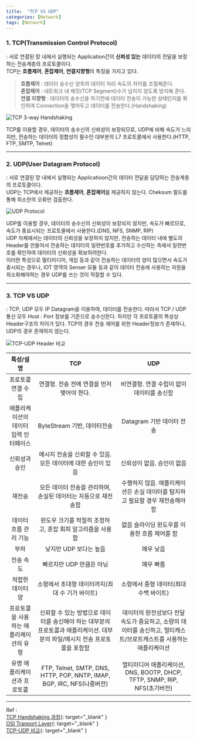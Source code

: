 ```yaml
---
title:  "TCP VS UDP"
categories: [Network]
tags: [Network]
---
```


### 1. TCP(Transmission Control Protocol)    

: 서로 연결된 망 내에서 실행되는 Application간의 **신뢰성 있는** 데이터의 전달을 보장하는 전송계층의 프로토콜이다.  
TCP는 **흐름제어**, **혼잡제어**, **연결지향형**의 특징을 가지고 있다.  
> **흐름제어** : 데이터 송수신 양측의 데이터 처리 속도의 차이를 조절해준다.  
**혼잡제어** : 네트워크 내 패킷(TCP Segment)수가 넘치지 않도록 방지해 준다.  
**연결 지향형** : 데이터의 송수신을 하기전에 데이터 전송이 가능한 상태인지를 확인하여 Connection을 맺어두고 데이터를 전송한다.(Handshaking)

![TCP 3-way Handshaking](https://parkmh04.github.io/images/TCP_Connection_process.png)    

TCP를 이용할 경우, 데이터의 송수신의 신뢰성이 보장되므로, UDP에 비해 속도가 느리지만, 전송하는 데이터의 정합성이 필수인 대부분의 L7 프로토콜에서 사용한다.(HTTP, FTP, SMTP, Telnet)

---
### 2. UDP(User Datagram Protocol)    

: 서로 연결된 망 내에서 실행되는 Applicatioon간의 데이터 전달을 담당하는 전송계층의 프로토콜이다.  
UDP는 TCP에서 제공하는 **흐름제어**, **혼잡제어**를 제공하지 않는다. Cheksum 필드를 통해 최소한의 오류만 검출한다.  

![UDP Protocol](https://parkmh04.github.io/images/UDP_Connection_process.png)    

UDP를 이용할 경우, 데이터의 송수신의 신뢰성이 보장되지 않지만, 속도가 빠르므로, 속도가 중요시되는 프로토콜에서 사용한다.(DNS, NFS, SNMP, RIP)  
UDP 자체에서는 데이터의 신뢰성을 보장하지 않지만, 전송하는 데이터 내에 별도의 Header를 만들어서 전송하는 데이터의 일련번호를 추가하고 수신하는 측에서 일련번호를 확인하여 데이터의 신뢰성을 확보하려한다.  
이러한 특성으로 멀티미디어, 게임 등과 같이 전송하는 데이터의 양이 많으면서 속도가 중시되는 경우나, IOT 영역의 Senser 모듈 등과 같이 데이터 전송에 사용하는 자원을 최소화해야하는 경우 UDP를 쓰는 것이 적절할 수 있다.    

---
### 3. TCP VS UDP    

: TCP, UDP 모두 IP Datagram을 이용하여, 데이터를 전송한다. 따라서 TCP / UDP 통신 모두 Host : Port 정보를 기준으로 송수신한다. 하지만 각 프로토콜의 특성상 Header구조의 차이가 있다. TCP의 경우 전송 제어를 위한 Header정보가 존재하나, UDP의 경우 존재하지 않는다.

![TCP-UDP Header 비교](https://parkmh04.github.io/images/TCP-UDP-Header.jpg)    

|특성/설명|TCP|UDP|
|:---:|:---:|:---:|
|프로토콜 연결 수립|연결형. 전송 전에 연결을 먼저 맺어야 한다.|비연결형. 연결 수립이 없이 데이터를 송신함|
|애플리케이션의 데이터 입력 인터페이스|ByteStream 기반, 데이터전송|Datagram 기반 데이터 전송|
|신뢰성과 승인|메시지 전송을 신뢰할 수 있음. 모든 데이터에 대한 승인이 있음|신뢰성이 없음. 승인이 없음|
|재전송|모든 데이터 전송을 관리하며, 손실된 데이터는 자동으로 재전송함|수행하지 않음. 애플리케이션은 손실 데이터를 탐지하고 필요할 경우 재전송해야 함|
|데이터 흐름 관리 기능|윈도우 크기를 적절히 조정하고, 혼잡 회피 알고리즘을 사용함|없음	슬라이딩 윈도우를 이용한 흐름 제어를 함|
|부하|낮지만 UDP 보다는 높음|매우 낮음|
|전송 속도|빠르지만 UDP 만큼은 아님|매우 빠름|
|적합한 데이터 양|	소형에서 초대형 데이터까지(최대 수 기가 바이트)|소형에서 중형 데이터(최대 수백 바이트)|
|프로토콜을 사용하는 애플리케이션의 유형|신뢰할 수 있는 방법으로 데이터를 송신해야 하는 대부분의 프로토콜과 애플리케이션. 대부분의 파일/메시지 전송 프로토콜을 포함함|데이터의 완전성보다 전달 속도가 중요하고, 소량의 데이터를 송신하고, 멀티캐스트/브로트캐스트를 사용하는 애플리케이션|
|유명 애플리케이션과 프로토콜|FTP, Telnet, SMTP, DNS, HTTP, POP, NNTP, IMAP, BGP, IRC, NFS(나중버전)|멀티미디어 애플리케이션, DNS, BOOTP, DHCP, TFTP, SNMP, RIP, NFS(초기버전)|

---
Ref :  
[TCP Handshaking 과정](http://www.ktword.co.kr/abbr_view.php?m_temp1=1901){: target="_blank" }    
[OSI Tranport Layer](http://www.highteck.net/EN/Transport/OSI_Transport_Layer.html){: target="_blank" }    
[TCP-UDP 비교](http://wooguy-tcpip.blogspot.kr/2014/04/tcp-udp.html){: target="_blank" }    
